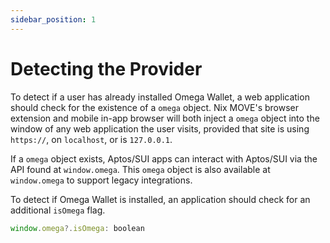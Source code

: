 ```yaml
---
sidebar_position: 1
---
```


# Detecting the Provider

To detect if a user has already installed Omega Wallet, a web application should check for the existence of a `omega` object. Nix MOVE's browser extension and mobile in-app browser will both inject a `omega` object into the window of any web application the user visits, provided that site is using `https://`, on `localhost`, or is `127.0.0.1`.

If a `omega` object exists, Aptos/SUI apps can interact with Aptos/SUI via the API found at `window.omega`. This `omega` object is also available at `window.omega` to support legacy integrations.

To detect if Omega Wallet is installed, an application should check for an additional `isOmega` flag.

```javascript
window.omega?.isOmega: boolean
```

